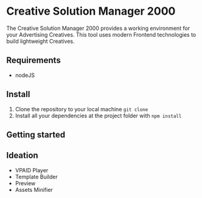 # Creative Solution Manager 2000

The Creative Solution Manager 2000 provides a working environment for your Advertising Creatives. This tool uses modern Frontend technologies to build lightweight Creatives.

## Requirements

- nodeJS

## Install

1. Clone the repository to your local machine `git clone `
2. Install all your dependencies at the project folder with `npm install`

## Getting started

## Ideation

- VPAID Player
- Template Builder
- Preview
- Assets Minifier
